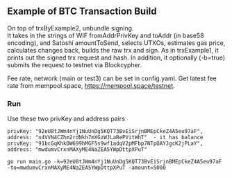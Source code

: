 ## Example of BTC Transaction Build
On top of trxByExample2, unbundle signing.  
It takes in the strings of WIF fromAddrPrivKey and toAddr (in base58 encoding), and Satoshi amountToSend, 
selects UTXOs, estimates gas price, calculates changes back, builds the raw trx and sign. 
As in trxExample1, it prints out the signed trx request and hash. 
In addition, it optionally (-b=true) submits the request to testnet via Blockcypher.  

Fee rate, network (main or test3) can be set in config.yaml. Get latest fee rate from mempool.space, https://mempool.space/testnet. 
### Run
Use these two privKey and address pairs
```text
privKey: "92eU8tJWm4nYj1NuUnDg5KQT73BvEiSrjnBMEpCkeZ4A5eu97aF", address: "n4VVN4CZhm2rdNkh7mXGzWJLaRePVitWhT"  - it has balance
privKey: "91bcGqKhkDW699hMGF5s9wf1adqV2pMFbp7NTpQAYJgcK2jPLaY", address: "mwdumvCrxnMAXyME4NaZEA5YWpDttpXPuT"
```
```shell
go run main.go -k=92eU8tJWm4nYj1NuUnDg5KQT73BvEiSrjnBMEpCkeZ4A5eu97aF -to=mwdumvCrxnMAXyME4NaZEA5YWpDttpXPuT -amount=5000
```